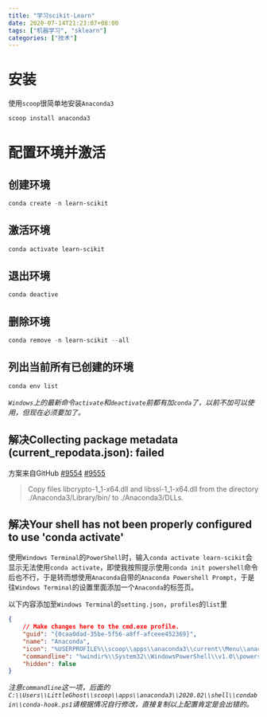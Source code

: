 ```yaml
---
title: "学习scikit-Learn"
date: 2020-07-14T21:23:07+08:00
tags: ["机器学习", "sklearn"]
categories: ["技术"]
---
```


# 安装

使用`scoop`很简单地安装`Anaconda3`

```powershell
scoop install anaconda3
```

# 配置环境并激活

## 创建环境

```powershell
conda create -n learn-scikit
```

## 激活环境

```powershell
conda activate learn-scikit
```

## 退出环境

```powershell
conda deactive
```

## 删除环境

```powershell
conda remove -n learn-scikit --all
```

## 列出当前所有已创建的环境

```powershell
conda env list
```

*`Windows`上的最新命令`activate`和`deactivate`前都有加`conda`了，以前不加可以使用，但现在必须要加了。*

## 解决Collecting package metadata (current_repodata.json): failed

方案来自GitHub [#9554](https://github.com/conda/conda/issues/9554) [#9555](https://github.com/conda/conda/issues/9555)

> Copy files libcrypto-1_1-x64.dll and libssl-1_1-x64.dll from the directory ./Anaconda3/Library/bin/ to ./Anaconda3/DLLs.

## 解决Your shell has not been properly configured to use 'conda activate'

使用`Windows Terminal`的`PowerShell`时，输入`conda activate learn-scikit`会显示无法使用`conda activate`，即使我按照提示使用`conda init powershell`命令后也不行，于是转而想使用`Anaconda`自带的`Anaconda Powershell Prompt`，于是往`Windows Terminal`的设置里面添加一个`Anaconda`的标签页。

以下内容添加至`Windows Terminal`的`setting.json`，`profiles`的`list`里

```json
{
	// Make changes here to the cmd.exe profile.
	"guid": "{0caa0dad-35be-5f56-a8ff-afceee452369}",
	"name": "Anaconda",
	"icon": "%USERPROFILE%\\scoop\\apps\\anaconda3\\current\\Menu\\anaconda-navigator.ico",
	"commandline": "%windir%\\System32\\WindowsPowerShell\\v1.0\\powershell.exe -ExecutionPolicy ByPass -NoExit -Command \"& 'C:\\Users\\LittleGhost\\scoop\\apps\\anaconda3\\2020.02\\shell\\condabin\\conda-hook.ps1'\"",
	"hidden": false
}
```

*注意`commandline`这一项，后面的`C:\\Users\\LittleGhost\\scoop\\apps\\anaconda3\\2020.02\\shell\\condabin\\conda-hook.ps1`请根据情况自行修改，直接复制以上配置肯定是会出错的。*